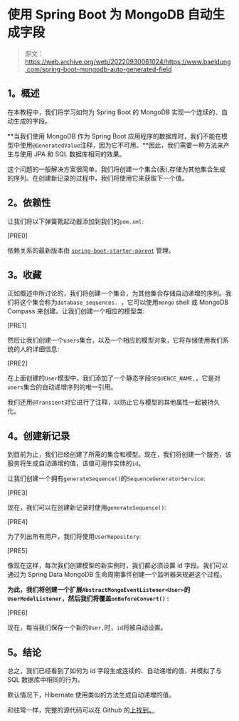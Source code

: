 # 使用 Spring Boot 为 MongoDB 自动生成字段

> 原文：<https://web.archive.org/web/20220930061024/https://www.baeldung.com/spring-boot-mongodb-auto-generated-field>

## **1。概述**

在本教程中，我们将学习如何为 Spring Boot 的 MongoDB 实现一个连续的、自动生成的字段。

**当我们使用 MongoDB 作为 Spring Boot 应用程序的数据库时，我们不能在模型中使用`@GeneratedValue`注释，因为它不可用。**因此，我们需要一种方法来产生与使用 JPA 和 SQL 数据库相同的效果。

这个问题的一般解决方案很简单。我们将创建一个集合(表),存储为其他集合生成的序列。在创建新记录的过程中，我们将使用它来获取下一个值。

## **2。依赖性**

让我们将以下弹簧靴起动器添加到我们的`pom.xml`:

[PRE0]

依赖关系的最新版本由 [`spring-boot-starter-parent`](https://web.archive.org/web/20220526050715/https://search.maven.org/classic/#search%7Cga%7C1%7Cg%3Aorg.springframework.boot%20a%3Aspring-boot-starter-parent) 管理。

## **3。收藏**

正如概述中所讨论的，我们将创建一个集合，为其他集合存储自动递增的序列。我们将这个集合称为`database_sequences. `，它可以使用`mongo` shell 或 MongoDB Compass 来创建。让我们创建一个相应的模型类:

[PRE1]

然后让我们创建一个`users`集合，以及一个相应的模型对象，它将存储使用我们系统的人的详细信息:

[PRE2]

在上面创建的`User`模型中，我们添加了一个静态字段`SEQUENCE_NAME,`，它是对`users`集合的自动递增序列的唯一引用。

我们还用`@Transient`对它进行了注释，以防止它与模型的其他属性一起被持久化。

## **4。创建新记录**

到目前为止，我们已经创建了所需的集合和模型。现在，我们将创建一个服务，该服务将生成自动递增的值，该值可用作实体的`id`。

让我们创建一个拥有`generateSequence()`的`SequenceGeneratorService`:

[PRE3]

现在，我们可以在创建新记录时使用`generateSequence()`:

[PRE4]

为了列出所有用户，我们将使用`UserRepository`:

[PRE5]

像现在这样，每次我们创建模型的新实例时，我们都必须设置 id 字段。我们可以通过为 Spring Data MongoDB 生命周期事件创建一个监听器来规避这个过程。

**为此，我们将创建一个扩展`AbstractMongoEventListener<User>`的`UserModelListener`，然后我们将覆盖`onBeforeConvert()` :**

[PRE6]

现在，每当我们保存一个新的`User,`时，`id`将被自动设置。

## **5。结论**

总之，我们已经看到了如何为 id 字段生成连续的、自动递增的值，并模拟了与 SQL 数据库中相同的行为。

默认情况下，Hibernate 使用类似的方法生成自动递增的值。

和往常一样，完整的源代码可以在 Github 的[上找到。](https://web.archive.org/web/20220526050715/https://github.com/eugenp/tutorials/tree/master/persistence-modules/spring-boot-persistence-mongodb)